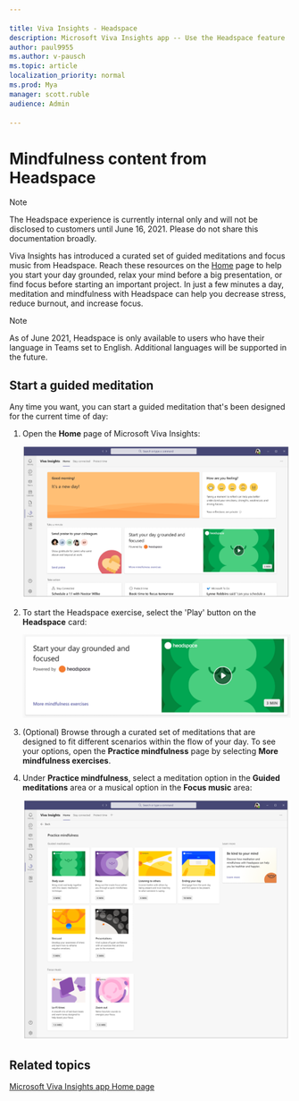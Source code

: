 ```yaml
---

title: Viva Insights - Headspace 
description: Microsoft Viva Insights app -- Use the Headspace feature
author: paul9955
ms.author: v-pausch
ms.topic: article
localization_priority: normal 
ms.prod: Mya
manager: scott.ruble
audience: Admin

---
```


# Mindfulness content from Headspace

> [!NOTE]
> The Headspace experience is currently internal only and will not be disclosed to customers until June 16, 2021. Please do not share this documentation broadly.

Viva Insights has introduced a curated set of guided meditations and focus music from Headspace. Reach these resources on the [Home](viva-insights-home.md) page to help you start your day grounded, relax your mind before a big presentation, or find focus before starting an important project. <!-- VERIFY WITH ANJI BUT KEEPING THIS OUT FOR NOW: A Headspace meditation to mindfully wrap up the day will also be integrated into the virtual commute. --> In just a few minutes a day, meditation and mindfulness with Headspace can help you decrease stress, reduce burnout, and increase focus.

> [!NOTE]
> As of June 2021, Headspace is only available to users who have their language in Teams set to English. Additional languages will be supported in the future.  

## Start a guided meditation

Any time you want, you can start a guided meditation that's been designed for the current time of day:

1. Open the **Home** page of Microsoft Viva Insights:

   ![Home page with Headspace](images/home-page-with-headspace.png)

2. To start the Headspace exercise, select the 'Play' button on the **Headspace** card:

   ![Headspace card](images/headspace-card.png)

<!-- ![Headspace is running](images/in-headspace.png) -->

3. (Optional) Browse through a curated set of meditations that are designed to fit different scenarios within the flow of your day. To see your options, open the **Practice mindfulness** page by selecting **More mindfulness exercises**.

4. Under **Practice mindfulness**, select a meditation option in the **Guided meditations** area or a musical option in the **Focus music** area:

   ![Mindfulness options is running](images/mindful-options.png)

## Related topics

[Microsoft Viva Insights app Home page](viva-insights-home.md)
